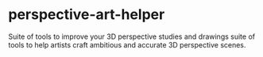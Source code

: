 # perspective-art-helper
Suite of tools to improve your 3D perspective studies and drawings
s u i t e   o f   t o o l s   t o   h e l p   a r t i s t s   c r a f t   a m b i t i o u s   a n d   a c c u r a t e   3 D   p e r s p e c t i v e   s c e n e s . 

